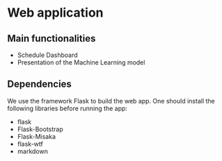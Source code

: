 # Web application

## Main functionalities
- Schedule Dashboard
- Presentation of the Machine Learning model

## Dependencies
We use the framework Flask to build the web app. One should install the following libraries before running the app:
- flask
- Flask-Bootstrap
- Flask-Misaka
- flask-wtf
- markdown

